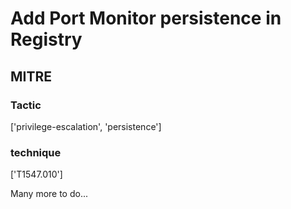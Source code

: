 # Add Port Monitor persistence in Registry

## MITRE

### Tactic
['privilege-escalation', 'persistence']

### technique
['T1547.010']

Many more to do...
